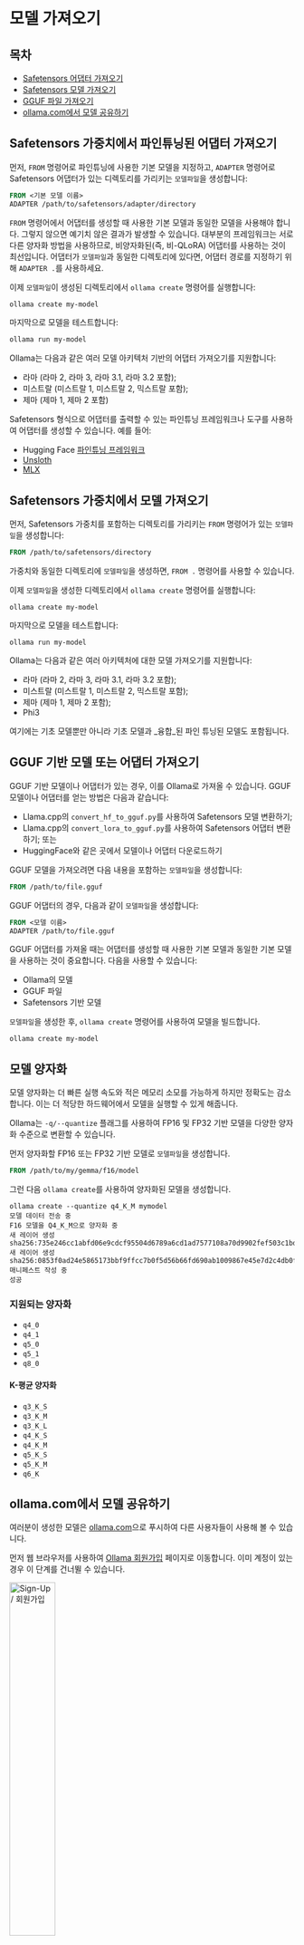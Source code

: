 # 모델 가져오기

## 목차

  * [Safetensors 어댑터 가져오기](#Safetensors-가중치에서-파인튜닝된-어댑터-가져오기)
  * [Safetensors 모델 가져오기](#Safetensors-가중치에서-모델-가져오기)
  * [GGUF 파일 가져오기](#GGUF-기반-모델-또는-어댑터-가져오기)
  * [ollama.com에서 모델 공유하기](#ollamacom에서-모델-공유하기)

## Safetensors 가중치에서 파인튜닝된 어댑터 가져오기

먼저, `FROM` 명령어로 파인튜닝에 사용한 기본 모델을 지정하고, `ADAPTER` 명령어로 Safetensors 어댑터가 있는 디렉토리를 가리키는 `모델파일`을 생성합니다:

```dockerfile
FROM <기본 모델 이름>
ADAPTER /path/to/safetensors/adapter/directory
```

`FROM` 명령어에서 어댑터를 생성할 때 사용한 기본 모델과 동일한 모델을 사용해야 합니다. 그렇지 않으면 예기치 않은 결과가 발생할 수 있습니다. 대부분의 프레임워크는 서로 다른 양자화 방법을 사용하므로, 비양자화된(즉, 비-QLoRA) 어댑터를 사용하는 것이 최선입니다. 어댑터가 `모델파일`과 동일한 디렉토리에 있다면, 어댑터 경로를 지정하기 위해 `ADAPTER .`를 사용하세요.

이제 `모델파일`이 생성된 디렉토리에서 `ollama create` 명령어를 실행합니다:

```bash
ollama create my-model
```

마지막으로 모델을 테스트합니다:

```bash
ollama run my-model
```

Ollama는 다음과 같은 여러 모델 아키텍처 기반의 어댑터 가져오기를 지원합니다:

  * 라마 (라마 2, 라마 3, 라마 3.1, 라마 3.2 포함);
  * 미스트랄 (미스트랄 1, 미스트랄 2, 믹스트랄 포함);
  * 제마 (제마 1, 제마 2 포함)

Safetensors 형식으로 어댑터를 출력할 수 있는 파인튜닝 프레임워크나 도구를 사용하여 어댑터를 생성할 수 있습니다. 예를 들어:

  * Hugging Face [파인튜닝 프레임워크](https://huggingface.co/docs/transformers/en/training)
  * [Unsloth](https://github.com/unslothai/unsloth)
  * [MLX](https://github.com/ml-explore/mlx)

## Safetensors 가중치에서 모델 가져오기

먼저, Safetensors 가중치를 포함하는 디렉토리를 가리키는 `FROM` 명령어가 있는 `모델파일`을 생성합니다:

```dockerfile
FROM /path/to/safetensors/directory
```

가중치와 동일한 디렉토리에 `모델파일`을 생성하면, `FROM .` 명령어를 사용할 수 있습니다.

이제 `모델파일`을 생성한 디렉토리에서 `ollama create` 명령어를 실행합니다:

```shell
ollama create my-model
```

마지막으로 모델을 테스트합니다:

```shell
ollama run my-model
```

Ollama는 다음과 같은 여러 아키텍처에 대한 모델 가져오기를 지원합니다:

  * 라마 (라마 2, 라마 3, 라마 3.1, 라마 3.2 포함);
  * 미스트랄 (미스트랄 1, 미스트랄 2, 믹스트랄 포함);
  * 제마 (제마 1, 제마 2 포함);
  * Phi3

여기에는 기초 모델뿐만 아니라 기초 모델과 _융합_된 파인 튜닝된 모델도 포함됩니다.

## GGUF 기반 모델 또는 어댑터 가져오기

GGUF 기반 모델이나 어댑터가 있는 경우, 이를 Ollama로 가져올 수 있습니다. GGUF 모델이나 어댑터를 얻는 방법은 다음과 같습니다:

  * Llama.cpp의 `convert_hf_to_gguf.py`를 사용하여 Safetensors 모델 변환하기;
  * Llama.cpp의 `convert_lora_to_gguf.py`를 사용하여 Safetensors 어댑터 변환하기; 또는
  * HuggingFace와 같은 곳에서 모델이나 어댑터 다운로드하기

GGUF 모델을 가져오려면 다음 내용을 포함하는 `모델파일`을 생성합니다:

```dockerfile
FROM /path/to/file.gguf
```

GGUF 어댑터의 경우, 다음과 같이 `모델파일`을 생성합니다:

```dockerfile
FROM <모델 이름>
ADAPTER /path/to/file.gguf
```

GGUF 어댑터를 가져올 때는 어댑터를 생성할 때 사용한 기본 모델과 동일한 기본 모델을 사용하는 것이 중요합니다. 다음을 사용할 수 있습니다:

 * Ollama의 모델
 * GGUF 파일
 * Safetensors 기반 모델 

`모델파일`을 생성한 후, `ollama create` 명령어를 사용하여 모델을 빌드합니다.

```shell
ollama create my-model
```

## 모델 양자화

모델 양자화는 더 빠른 실행 속도와 적은 메모리 소모를 가능하게 하지만 정확도는 감소합니다. 이는 더 적당한 하드웨어에서 모델을 실행할 수 있게 해줍니다.

Ollama는 `-q/--quantize` 플래그를 사용하여 FP16 및 FP32 기반 모델을 다양한 양자화 수준으로 변환할 수 있습니다.

먼저 양자화할 FP16 또는 FP32 기반 모델로 `모델파일`을 생성합니다.

```dockerfile
FROM /path/to/my/gemma/f16/model
```

그런 다음 `ollama create`를 사용하여 양자화된 모델을 생성합니다.

```shell
ollama create --quantize q4_K_M mymodel
모델 데이터 전송 중
F16 모델을 Q4_K_M으로 양자화 중
새 레이어 생성 sha256:735e246cc1abfd06e9cdcf95504d6789a6cd1ad7577108a70d9902fef503c1bd
새 레이어 생성 sha256:0853f0ad24e5865173bbf9ffcc7b0f5d56b66fd690ab1009867e45e7d2c4db0f
매니페스트 작성 중
성공
```

### 지원되는 양자화

- `q4_0`
- `q4_1`
- `q5_0`
- `q5_1`
- `q8_0`

#### K-평균 양자화

- `q3_K_S`
- `q3_K_M`
- `q3_K_L`
- `q4_K_S`
- `q4_K_M`
- `q5_K_S`
- `q5_K_M`
- `q6_K`

## ollama.com에서 모델 공유하기

여러분이 생성한 모델은 [ollama.com](https://ollama.com)으로 푸시하여 다른 사용자들이 사용해 볼 수 있습니다.

먼저 웹 브라우저를 사용하여 [Ollama 회원가입](https://ollama.com/signup) 페이지로 이동합니다. 이미 계정이 있는 경우 이 단계를 건너뛸 수 있습니다.

<img src="../images/signup.png" alt="Sign-Up / 회원가입" width="40%">

`Username` 필드는 모델 이름의 일부로 사용됩니다(예: `jmorganca/mymodel`). 따라서 선택한 사용자 이름에 편안함을 느끼도록 하세요.

이제 계정을 생성하고 로그인한 후, [Ollama 키 설정](https://ollama.com/settings/keys) 페이지로 이동합니다.

페이지의 지침을 따라 Ollama 공개 키가 어디에 있는지 확인합니다.

<img src="../images/ollama-keys.png" alt="Ollama Keys / Ollama 키" width="80%">

`Add Ollama Public Key` 버튼을 클릭하고, Ollama 공개 키의 내용을 텍스트 필드에 복사하여 붙여넣습니다.

[ollama.com](https://ollama.com)으로 모델을 푸시하려면, 먼저 모델 이름이 올바르게 지정되었는지 확인합니다. 사용자 이름으로 올바른 이름을 부여하기 위해 `ollama cp` 명령어를 사용해야 할 수도 있습니다. 모델 이름이 마음에 들면, `ollama push` 명령어를 사용하여 [ollama.com](https://ollama.com)으로 푸시합니다.

```shell
ollama cp mymodel myuser/mymodel
ollama push myuser/mymodel
```

모델이 푸시된 후, 다른 사용자들은 다음 명령어를 사용하여 모델을 가져와 실행할 수 있습니다:

```shell
ollama run myuser/mymodel
```